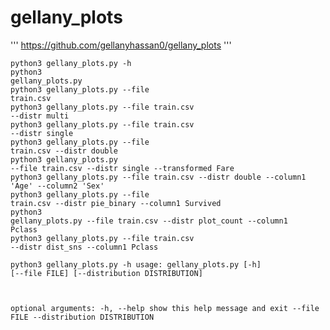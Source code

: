 # gellany_plots
'''
https://github.com/gellanyhassan0/gellany_plots
'''

<code>python3 gellany_plots.py -h</code><br>
<code>python3 gellany_plots.py </code><br>
<code>python3 gellany_plots.py --file train.csv </code><br>
<code>python3 gellany_plots.py --file train.csv --distr multi</code><br>
<code>python3 gellany_plots.py --file train.csv --distr single</code><br>
<code>python3 gellany_plots.py --file train.csv --distr double</code><br>
<code>python3 gellany_plots.py --file train.csv --distr single --transformed Fare</code><br>
<code>python3 gellany_plots.py --file train.csv --distr double --column1 'Age' --column2 'Sex'</code><br>
<code>python3 gellany_plots.py --file train.csv --distr pie_binary --column1 Survived</code><br>
<code>python3 gellany_plots.py --file train.csv --distr plot_count --column1 Pclass</code><br>
<code>python3 gellany_plots.py --file train.csv --distr dist_sns --column1 Pclass</code><br>

  
<code>python3 gellany_plots.py -h
usage: gellany_plots.py [-h] [--file FILE] [--distribution DISTRIBUTION]

optional arguments:
  -h, --help            show this help message and exit
  --file FILE
  --distribution DISTRIBUTION</code><br>

    
